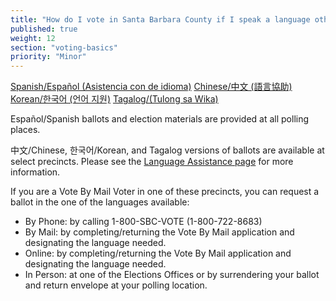 ```yaml
---
title: "How do I vote in Santa Barbara County if I speak a language other than English?"
published: true
weight: 12
section: "voting-basics"
priority: "Minor"
---
```


[Spanish/Español (Asistencia con de idioma)](https://countyofsb.org/care/elections/voting/language-assistance/spanish.sbc)
[Chinese/中文 (語言協助)](https://countyofsb.org/care/elections/voting/language-assistance/chinese.sbc)
[Korean/한국어 (언어 지원)](https://countyofsb.org/care/elections/voting/language-assistance/korean.sbc)
[Tagalog/(Tulong sa Wika)](https://countyofsb.org/care/elections/voting/language-assistance/tagalog.sbc)

Español/Spanish ballots and election materials are provided at all polling places.

中文/Chinese, 한국어/Korean, and Tagalog versions of ballots are available at select precincts. Please see the [Language Assistance page](https://www.countyofsb.org/1151/Language-Assistance) for more information.

If you are a Vote By Mail Voter in one of these precincts, you can request a ballot in the one of the languages available:
- By Phone: by calling 1-800-SBC-VOTE (1-800-722-8683)
- By Mail: by completing/returning the Vote By Mail application and designating the language needed.
- Online: by completing/returning the Vote By Mail application and designating the language needed.
- In Person: at one of the Elections Offices or by surrendering your ballot and return envelope at your polling location.
